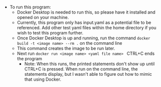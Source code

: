 - To run this program:  
    - Docker Desktop is needed to run this, so please have it installed and opened on your machine.
    - Currently, this program only has input.yaml as a potential file to be referenced. Add other test yaml files within the home directory if you wish to test this program further.
    - Once Docker Desktop is up and running, run the command ```docker build -t <image name> --rm .``` on the command line
    - This command creates the image to be run later.
    - Next run ```docker run <image name> <yaml file name> ``` CTRL+C ends the program
        - Note: When this runs, the printed statements don't show up until CTRL+C is pressed. When run on the command line, the statements display, but I wasn't able to figure out how to mimic that using Docker. 